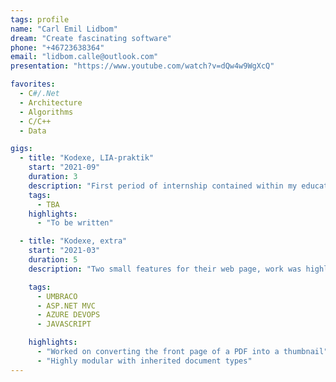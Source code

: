 ```yaml
---
tags: profile
name: "Carl Emil Lidbom"
dream: "Create fascinating software"
phone: "+46723638364"
email: "lidbom.calle@outlook.com"
presentation: "https://www.youtube.com/watch?v=dQw4w9WgXcQ"

favorites:
  - C#/.Net
  - Architecture
  - Algorithms
  - C/C++
  - Data

gigs:
  - title: "Kodexe, LIA-praktik"
    start: "2021-09"
    duration: 3
    description: "First period of internship contained within my education"
    tags:
      - TBA
    highlights:
      - "To be written"

  - title: "Kodexe, extra"
    start: "2021-03"
    duration: 5
    description: "Two small features for their web page, work was highly sporadic"

    tags:
      - UMBRACO
      - ASP.NET MVC
      - AZURE DEVOPS
      - JAVASCRIPT

    highlights:
      - "Worked on converting the front page of a PDF into a thumbnail"
      - "Highly modular with inherited document types"
---
```

